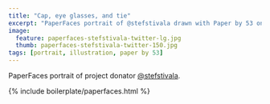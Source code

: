 ```yaml
---
title: "Cap, eye glasses, and tie"
excerpt: "PaperFaces portrait of @stefstivala drawn with Paper by 53 on an iPad."
image: 
  feature: paperfaces-stefstivala-twitter-lg.jpg
  thumb: paperfaces-stefstivala-twitter-150.jpg
tags: [portrait, illustration, paper by 53]
---
```


PaperFaces portrait of project donator [@stefstivala](http://twitter.com/stefstivala).

{% include boilerplate/paperfaces.html %}
